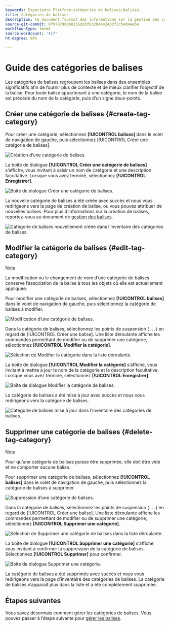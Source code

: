 ```yaml
---
keywords: Experience Platform;catégories de balises;balises;
title: Catégories de balises
description: Ce document fournit des informations sur la gestion des catégories de balises unifiées dans Adobe Experience Cloud.
source-git-commit: 6f9787909b8155d2bf032b4a42483f2cb4d44eb4
workflow-type: tm+mt
source-wordcount: '417'
ht-degree: 96%

---
```


# Guide des catégories de balises

Les catégories de balises regroupent les balises dans des ensembles significatifs afin de fournir plus de contexte et de mieux clarifier l’objectif de la balise. Pour toute balise appartenant à une catégorie, le nom de la balise est précédé du nom de la catégorie, puis d’un signe deux-points.

## Créer une catégorie de balises {#create-tag-category}

Pour créer une catégorie, sélectionnez **[!UICONTROL balises]** dans le volet de navigation de gauche, puis sélectionnez [!UICONTROL Créer une catégorie de balises].

![Création d’une catégorie de balises.](./images/create-tag-category.png)

La boîte de dialogue **[!UICONTROL Créer une catégorie de balises]** s’affiche, vous invitant à saisir un nom de catégorie et une description facultative. Lorsque vous avez terminé, sélectionnez **[!UICONTROL Enregistrer]**.

![Boîte de dialogue Créer une catégorie de balises.](./images/create-tag-category-dialog.png)

La nouvelle catégorie de balises a été créée avec succès et nous vous redirigeons vers la page de création de balise, où vous pouvez attribuer de nouvelles balises. Pour plus d’informations sur la création de balises, reportez-vous au document de [gestion des balises](./managing-tags.md#create-a-tag-create-tag).

![Catégorie de balises nouvellement créée dans l’inventaire des catégories de balises.](./images/new-tag-cateogry-listed.png)

## Modifier la catégorie de balises {#edit-tag-category}

>[!NOTE]
>
>La modification ou le changement de nom d’une catégorie de balises conserve l’association de la balise à tous les objets où elle est actuellement appliquée.

Pour modifier une catégorie de balises, sélectionnez **[!UICONTROL balises]** dans le volet de navigation de gauche, puis sélectionnez la catégorie de balises à modifier.

![Modification d’une catégorie de balises.](./images/edit-tag-category.png)

Dans la catégorie de balises, sélectionnez les points de suspension (`...`) en regard de [!UICONTROL Créer une balise]. Une liste déroulante affiche les commandes permettant de modifier ou de supprimer une catégorie, sélectionnez **[!UICONTROL Modifier la catégorie]**.

![Sélection de Modifier la catégorie dans la liste déroulante.](./images/select-edit-tag-category.png)

La boîte de dialogue **[!UICONTROL Modifier la catégorie]** s’affiche, vous invitant à mettre à jour le nom de la catégorie et la description facultative. Lorsque vous avez terminé, sélectionnez **[!UICONTROL Enregistrer]**.

![Boîte de dialogue Modifier la catégorie de balises.](./images/edit-category-dialog.png)

La catégorie de balises a été mise à jour avec succès et nous vous redirigeons vers la catégorie de balises.

![Catégorie de balises mise à jour dans l’inventaire des catégories de balises.](./images/updated-tag-category.png)

## Supprimer une catégorie de balises {#delete-tag-category}

>[!NOTE]
>
>Pour qu’une catégorie de balises puisse être supprimée, elle doit être vide et ne comporter aucune balise.

Pour supprimer une catégorie de balises, sélectionnez **[!UICONTROL balises]** dans le volet de navigation de gauche, puis sélectionnez la catégorie de balises à supprimer.

![Suppression d’une catégorie de balises.](./images/edit-tag-category.png)

Dans la catégorie de balises, sélectionnez les points de suspension (`...`) en regard de [!UICONTROL Créer une balise]. Une liste déroulante affiche les commandes permettant de modifier ou de supprimer une catégorie, sélectionnez **[!UICONTROL Supprimer une catégorie]**.

![Sélection de Supprimer une catégorie de balises dans la liste déroulante.](./images/select-delete-tag-category.png)

La boîte de dialogue **[!UICONTROL Supprimer une catégorie]** s’affiche, vous invitant à confirmer la suppression de la catégorie de balises. Sélectionnez **[!UICONTROL Supprimer]** pour confirmer.

![Boîte de dialogue Supprimer une catégorie.](./images/delete-category-dialog.png)

La catégorie de balises a été supprimée avec succès et nous vous redirigeons vers la page d’inventaire des catégories de balises. La catégorie de balises n’apparaît plus dans la liste et a été complètement supprimée.

## Étapes suivantes

Vous savez désormais comment gérer les catégories de balises. Vous pouvez passer à l’étape suivante pour [gérer les balises](./managing-tags.md).
